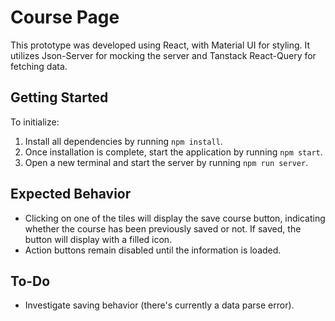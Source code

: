 # Course Page

This prototype was developed using React, with Material UI for styling. It utilizes Json-Server for mocking the server and Tanstack React-Query for fetching data.

## Getting Started

To initialize:

1.  Install all dependencies by running `npm install`.
2.  Once installation is complete, start the application by running `npm start`.
3.  Open a new terminal and start the server by running `npm run server`.

## Expected Behavior

-   Clicking on one of the tiles will display the save course button, indicating whether the course has been previously saved or not. If saved, the button will display with a filled icon.
-   Action buttons remain disabled until the information is loaded.

## To-Do

-   Investigate saving behavior (there's currently a data parse error).